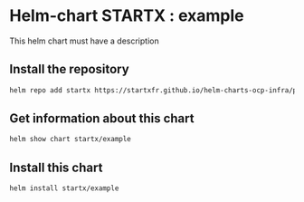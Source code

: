 # Helm-chart STARTX : example

This helm chart must have a description

## Install the repository

```bash
helm repo add startx https://startxfr.github.io/helm-charts-ocp-infra/packages/
```

## Get information about this chart

```bash
helm show chart startx/example
```

## Install this chart

```bash
helm install startx/example
```
